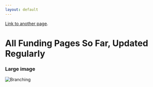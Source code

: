 ```yaml
---
layout: default
---
```




[Link to another page](./another-page.html).


# All Funding Pages So Far, Updated Regularly


### Large image

![Branching](https://guides.github.com/activities/hello-world/branching.png)
